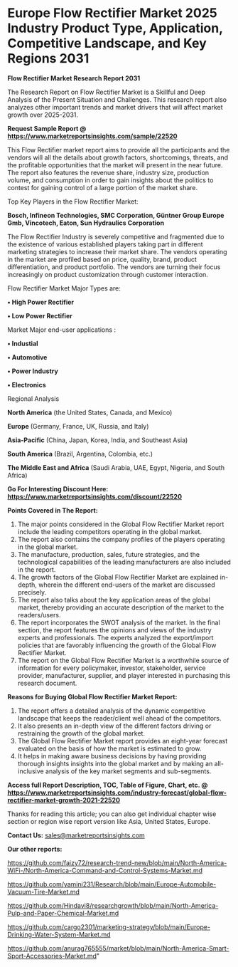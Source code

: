 # Europe Flow Rectifier Market 2025 Industry Product Type, Application, Competitive Landscape, and Key Regions 2031

<strong>Flow Rectifier Market Research Report 2031</strong>

The Research Report on Flow Rectifier Market is a Skillful and Deep Analysis of the Present Situation and Challenges. This research report also analyzes other important trends and market drivers that will affect market growth over 2025-2031.

<strong>Request Sample Report @ <a href=https://www.marketreportsinsights.com/sample/22520>https://www.marketreportsinsights.com/sample/22520</a></strong>

This Flow Rectifier market report aims to provide all the participants and the vendors will all the details about growth factors, shortcomings, threats, and the profitable opportunities that the market will present in the near future. The report also features the revenue share, industry size, production volume, and consumption in order to gain insights about the politics to contest for gaining control of a large portion of the market share.

Top Key Players in the Flow Rectifier Market:

<strong>Bosch, Infineon Technologies, SMC Corporation, Güntner Group Europe Gmb, Vincotech, Eaton, Sun Hydraulics Corporation</strong>

The Flow Rectifier Industry is severely competitive and fragmented due to the existence of various established players taking part in different marketing strategies to increase their market share. The vendors operating in the market are profiled based on price, quality, brand, product differentiation, and product portfolio. The vendors are turning their focus increasingly on product customization through customer interaction.

Flow Rectifier Market Major Types are:

<strong>• High Power Rectifier

• Low Power Rectifier</strong>

Market Major end-user applications :

<strong>• Industial

• Automotive

• Power Industry

• Electronics</strong>

Regional Analysis

</u><strong><b>North America</b></strong> (the United States, Canada, and Mexico)

<strong><b>Europe </b></strong>(Germany, France, UK, Russia, and Italy)

<strong><b>Asia-Pacific</b></strong> (China, Japan, Korea, India, and Southeast Asia)

<strong><b>South America</b></strong> (Brazil, Argentina, Colombia, etc.)

<strong><b>The Middle East and Africa</b></strong> (Saudi Arabia, UAE, Egypt, Nigeria, and South Africa)

<strong>Go For Interesting Discount Here: <a href=https://www.marketreportsinsights.com/discount/22520>https://www.marketreportsinsights.com/discount/22520</a></strong>

<strong>Points Covered in The Report:</strong>
<ol>
  <li>The major points considered in the Global Flow Rectifier Market report include the leading competitors operating in the global market.</li>
  <li>The report also contains the company profiles of the players operating in the global market.</li>
  <li>The manufacture, production, sales, future strategies, and the technological capabilities of the leading manufacturers are also included in the report.</li>
  <li>The growth factors of the Global Flow Rectifier Market are explained in-depth, wherein the different end-users of the market are discussed precisely.</li>
  <li>The report also talks about the key application areas of the global market, thereby providing an accurate description of the market to the readers/users.</li>
  <li>The report incorporates the SWOT analysis of the market. In the final section, the report features the opinions and views of the industry experts and professionals. The experts analyzed the export/import policies that are favorably influencing the growth of the Global Flow Rectifier Market.</li>
  <li>The report on the Global Flow Rectifier Market is a worthwhile source of information for every policymaker, investor, stakeholder, service provider, manufacturer, supplier, and player interested in purchasing this research document.</li>
</ol>
<strong>Reasons for Buying Global Flow Rectifier Market Report:</strong>

<ol>
  <li>The report offers a detailed analysis of the dynamic competitive landscape that keeps the reader/client well ahead of the competitors.</li>
  <li>It also presents an in-depth view of the different factors driving or restraining the growth of the global market.</li>
  <li>The Global Flow Rectifier Market report provides an eight-year forecast evaluated on the basis of how the market is estimated to grow.</li>
  <li>It helps in making aware business decisions by having providing thorough insights insights into the global market and by making an all-inclusive analysis of the key market segments and sub-segments.</li>
</ol>
<strong>Access full Report Description, TOC, Table of Figure, Chart, etc. @ <a href=https://www.marketreportsinsights.com/industry-forecast/global-flow-rectifier-market-growth-2021-22520>https://www.marketreportsinsights.com/industry-forecast/global-flow-rectifier-market-growth-2021-22520</a></strong>


Thanks for reading this article; you can also get individual chapter wise section or region wise report version like Asia, United States, Europe.

<strong>Contact Us:</strong>
sales@marketreportsinsights.com

<strong>Our other reports:</strong>

<a href=https://github.com/faizy72/research-trend-new/blob/main/North-America-WiFi-/North-America-Command-and-Control-Systems-Market.md>https://github.com/faizy72/research-trend-new/blob/main/North-America-WiFi-/North-America-Command-and-Control-Systems-Market.md</a>

<a href=https://github.com/yamini231/Research/blob/main/Europe-Automobile-Vacuum-Tire-Market.md>https://github.com/yamini231/Research/blob/main/Europe-Automobile-Vacuum-Tire-Market.md</a>

<a href=https://github.com/Hindavi8/researchgrowth/blob/main/North-America-Pulp-and-Paper-Chemical-Market.md>https://github.com/Hindavi8/researchgrowth/blob/main/North-America-Pulp-and-Paper-Chemical-Market.md</a>

<a href=https://github.com/cargo2301/marketing-strategy/blob/main/Europe-Drinking-Water-System-Market.md>https://github.com/cargo2301/marketing-strategy/blob/main/Europe-Drinking-Water-System-Market.md</a>

<a href=https://github.com/anurag765555/market/blob/main/North-America-Smart-Sport-Accessories-Market.md>https://github.com/anurag765555/market/blob/main/North-America-Smart-Sport-Accessories-Market.md</a>"
